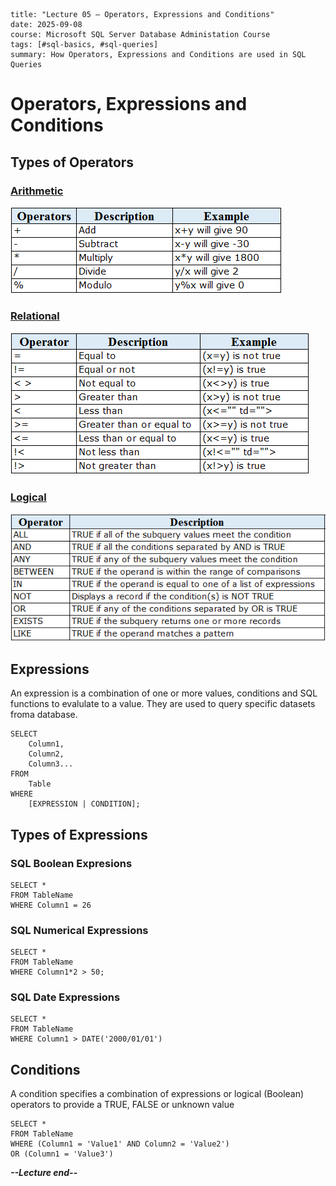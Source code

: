 ```
title: "Lecture 05 – Operators, Expressions and Conditions"
date: 2025-09-08
course: Microsoft SQL Server Database Administation Course
tags: [#sql-basics, #sql-queries]
summary: How Operators, Expressions and Conditions are used in SQL Queries
```

# Operators, Expressions and Conditions 

## Types of Operators
### <u>Arithmetic</u>
![image](../../images-diagrams/sql-arithmetic-operators.png)
### <u>Relational</u>
![image](../../images-diagrams/sql-relational-operators.png)
### <u>Logical</u>
![image](../../images-diagrams/sql-logical-operators.png)

## Expressions

An expression is a  combination of one or more values, conditions and SQL functions to evalulate to a value. They are used to query specific datasets froma database.

```
SELECT
    Column1,
    Column2,
    Column3...
FROM
    Table
WHERE
    [EXPRESSION | CONDITION];
```

## Types of Expressions

### SQL Boolean Expresions

```
SELECT *
FROM TableName
WHERE Column1 = 26
```
### SQL Numerical Expressions
```
SELECT *
FROM TableName
WHERE Column1*2 > 50;
```

### SQL Date Expressions

```
SELECT *
FROM TableName
WHERE Column1 > DATE('2000/01/01')
```

## Conditions

A condition specifies a combination of expressions or logical (Boolean) operators to provide a TRUE, FALSE or unknown value 

```
SELECT *
FROM TableName
WHERE (Column1 = 'Value1' AND Column2 = 'Value2')
OR (Column1 = 'Value3')
```
***--Lecture end--***